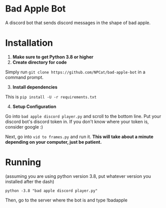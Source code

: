 # Bad Apple Bot
A discord bot that sends discord messages in the shape of bad apple.

# Installation
1. **Make sure to get Python 3.8 or higher**
2. **Create directory for code**

Simply run `git clone https://github.com/NPCat/bad-apple-bot` in a command prompt.

3. **Install dependencies**

This is `pip install -U -r requirements.txt`

4. **Setup Configuration**

Go into `bad apple discord player.py` and scroll to the bottom line. Put your discord bot's discord token in. If you don't know where your token is, consider google :)

Next, go into `vid to frames.py` and run it. **This will take about a minute depending on your computer, just be patient.**

# Running
(assuming you are using python version 3.8, put whatever version you installed after the dash)

`python -3.8 "bad apple discord player.py"`

Then, go to the server where the bot is and type !badapple
